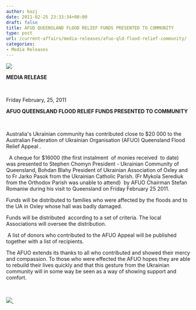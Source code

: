 ```yaml
---
author: bazj
date: 2011-02-25 23:33:34+00:00
draft: false
title: AFUO QUEENSLAND FLOOD RELIEF FUNDS PRESENTED TO COMMUNITY
type: post
url: /current-affairs/media-releases/afuo-qld-flood-relief-community/
categories:
- Media Releases
---
```


[![](http://www.ozeukes.com/wp-content/uploads/2011/02/zCYOA-Web-letterhead-color-600-pxls.jpg)
](http://www.ozeukes.com/wp-content/uploads/2011/02/zCYOA-Web-letterhead-color-600-pxls.jpg)





**MEDIA RELEASE**






 

Friday February, 25, 2011


**AFUO QUEENSLAND FLOOD RELIEF FUNDS PRESENTED TO COMMUNITY**


 

Australia's Ukrainian community has contributed close to $20 000 to the Australian Federation of Ukrainian Organisation (AFUO) Queensland Flood Relief Appeal .

  A cheque for $16000 (the first instalment  of monies received  to date)  was presented to Stephen Chomyn President - Ukrainian Community of Queensland, Bohdan Blahy President of Ukrainian Association of Oxley and to Fr Jarko Pasok from the Ukrainian Catholic Parish. (Fr Mykola Serediuk from the Orthodox Parish was unable to attend)  by AFUO Chairman Stefan Romaniw during his visit to Queensland on Friday February 25 2011.

Funds will be distributed to families who were affected by the floods and to  the UA in Oxley whose hall was badly damaged.

Funds will be distributed  according to a set of criteria. The local Associations will oversee the distribution.

 A list of donors who contributed to the AFUO Appeal will be published together with a list of recipients.

The AFUO extends its thanks to all who contributed and showed their mercy and compassion. To those who were effected the AFUO hopes they are able to rebuild their lives quickly and that this gesture from the Ukrainian community will in some way be seen as a way of showing support and  comfort.

 

[![](http://www.ozeukes.com/wp-content/uploads/2011/02/feb2011-039-600-pxls.jpg)
](http://www.ozeukes.com/wp-content/uploads/2011/02/feb2011-039-600-pxls.jpg)                                                                     
